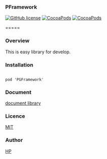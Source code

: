 ### PFramework  
[![GitHub license](https://img.shields.io/badge/LICENSE-MIT%20LICENSE-blue.svg)](https://github.com/Playground-Corp/PGFramework/LICENCE) [![CocoaPods](https://img.shields.io/badge/platform-ios-lightgrey.svg)](https://cocoapods.org/pods/PGFramework) [![CocoaPods](https://img.shields.io/cocoapods/v/PGFramework.svg)](https://cocoapods.org/pods/PGFramework)  

=====

### Overview
This is easy library for develop.

### Installation
<code>
pod 'PGFramework'
</code>

### Document
[document library](https://playground.style/official/docs/)

### Licence
[MIT](https://github.com/Playground-Corp/PGFramework/blob/master/LICENCE)

### Author
[HP](https://playground.style)  
